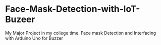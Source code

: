 # Face-Mask-Detection-with-IoT-Buzeer
My Major Project in my college time. Face mask Detection and Interfacing with Arduino Uno for Buzzer
